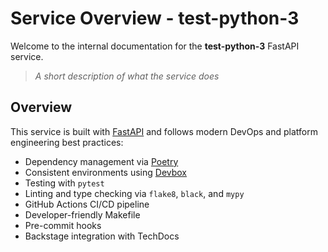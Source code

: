 # Service Overview - test-python-3

Welcome to the internal documentation for the **test-python-3** FastAPI service.

> _A short description of what the service does_

## Overview

This service is built with [FastAPI](https://fastapi.tiangolo.com/) and follows modern DevOps and platform engineering best practices:

- Dependency management via [Poetry](https://python-poetry.org/)
- Consistent environments using [Devbox](https://www.jetpack.io/devbox/)
- Testing with `pytest`
- Linting and type checking via `flake8`, `black`, and `mypy`
- GitHub Actions CI/CD pipeline
- Developer-friendly Makefile
- Pre-commit hooks
- Backstage integration with TechDocs
